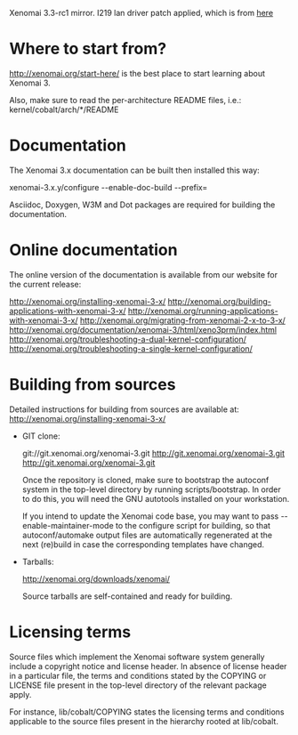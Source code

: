 Xenomai 3.3-rc1 mirror.
I219 lan driver patch applied, which is from [here](https://lore.kernel.org/xenomai/CAFCNAPBUT9W_X=Y_Hm4uOzE_3ZHK=C2M4oD4KwHA0TmAAH5xSQ@mail.gmail.com/)



Where to start from?
====================

http://xenomai.org/start-here/ is the best place to start learning
about Xenomai 3.

Also, make sure to read the per-architecture README files, i.e.:
kernel/cobalt/arch/*/README

Documentation
=============

The Xenomai 3.x documentation can be built then installed this way:

xenomai-3.x.y/configure --enable-doc-build --prefix=<install-dir>

Asciidoc, Doxygen, W3M and Dot packages are required for building the
documentation.

Online documentation
====================

The online version of the documentation is available from our website
for the current release:

http://xenomai.org/installing-xenomai-3-x/
http://xenomai.org/building-applications-with-xenomai-3-x/
http://xenomai.org/running-applications-with-xenomai-3-x/
http://xenomai.org/migrating-from-xenomai-2-x-to-3-x/
http://xenomai.org/documentation/xenomai-3/html/xeno3prm/index.html
http://xenomai.org/troubleshooting-a-dual-kernel-configuration/
http://xenomai.org/troubleshooting-a-single-kernel-configuration/

Building from sources
=====================

Detailed instructions for building from sources are available at:
http://xenomai.org/installing-xenomai-3-x/

- GIT clone:

  git://git.xenomai.org/xenomai-3.git
  http://git.xenomai.org/xenomai-3.git
  http://git.xenomai.org/xenomai-3.git

  Once the repository is cloned, make sure to bootstrap the autoconf
  system in the top-level directory by running scripts/bootstrap.  In
  order to do this, you will need the GNU autotools installed on your
  workstation.

  If you intend to update the Xenomai code base, you may want to pass
  --enable-maintainer-mode to the configure script for building, so
  that autoconf/automake output files are automatically regenerated at
  the next (re)build in case the corresponding templates have changed.

- Tarballs:

  http://xenomai.org/downloads/xenomai/

  Source tarballs are self-contained and ready for building.

Licensing terms
===============

Source files which implement the Xenomai software system generally
include a copyright notice and license header. In absence of license
header in a particular file, the terms and conditions stated by the
COPYING or LICENSE file present in the top-level directory of the
relevant package apply.

For instance, lib/cobalt/COPYING states the licensing terms and
conditions applicable to the source files present in the hierarchy
rooted at lib/cobalt.
